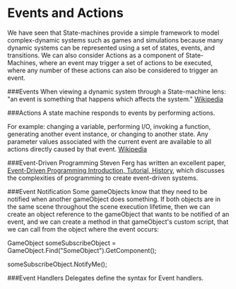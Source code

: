 # Events and Actions

We have seen that State-machines provide a simple framework to model complex-dynamic systems such as games and simulations because many dynamic systems can be represented using a set of states, events, and transitions.  We can also consider Actions as a component of State-Machines, where an event may trigger a set of actions to be executed, where any number of these actions can also be considered to trigger an event.  

###Events
When viewing a dynamic system through a State-machine lens: "an event is something that happens which affects the system." [Wikipedia](https://en.wikipedia.org/wiki/UML_state_machine#Events)

###Actions
A state machine responds to events by performing actions.

For example: changing a variable, performing I/O, invoking a function, generating another event instance, or changing to another state. Any parameter values associated with the current event are available to all actions directly caused by that event. [Wikipedia](https://en.wikipedia.org/wiki/UML_state_machine#Actions_and_transitions)

###Event-Driven Programming
Steven Ferg has written an excellent paper, [Event-Driven Programming Introduction, Tutorial, History](http://eventdrivenpgm.sourceforge.net/), which discusses the complexities of programming to create event-driven systems. 

###Event Notification 
Some gameObjects know that they need to be notified when another gameObject does something.  If both objects are in the same scene throughout the scene execution lifetime, then we can create an object reference to the gameObject that wants to be notified of an event, and we can create a method in that gameObject's custom script, that we can call from the object where the event occurs:

GameObject someSubscribeObject = GameObject.Find("SomeObject").GetComponent<CustomScript>();

someSubscribeObject.NotifyMe();

###Event Handlers
Delegates define the syntax for Event handlers.

